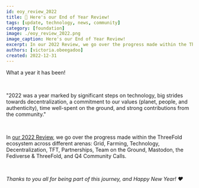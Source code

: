 ```yaml
---
id: eoy_review_2022
title: 💫 Here's our End of Year Review!
tags: [update, technology, news, community]
category: [foundation]
image: ./eoy_review_2022.png
image_caption: Here's our End of Year Review!
excerpt: In our 2022 Review, we go over the progress made within the ThreeFold ecosystem across different arenas - Grid, Farming, Technology, Decentralization, TFT, Partnerships, Team on the Ground, Mastodon, the Fediverse & ThreeFold, and Q4 Community Calls.
authors: [victoria.obeegadoo]
created: 2022-12-31
---
```


What a year it has been! 

<br/>

"2022 was a year marked by significant steps on technology, big strides towards decentralization, a commitment to our values (planet, people, and authenticity), time well-spent on the ground, and strong contributions from the community."

<br/>

In [our 2022 Review](https://forum.threefold.io/t/heres-our-2022-review/3661), we go over the progress made within the ThreeFold ecosystem across different arenas:  Grid, Farming, Technology, Decentralization, TFT, Partnerships, Team on the Ground, Mastodon, the Fediverse & ThreeFold, and Q4 Community Calls.

<br/>

_Thanks to you all for being part of this journey, and Happy New Year! ❤️_